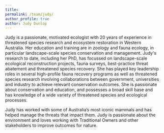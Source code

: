 ```yaml
---
title:
permalink: /team/judy/
author_profile: true
author: Judy Dunlop
---
```


Judy is a passionate, motivated ecologist with 20 years of experience in threatened species research and ecosystem restoration in Western Australia. Her education and training are in zoology and fauna ecology, in particular landscape-scale species conservation and management. Judy's research to date, including her PhD, has focussed on landscape-scale ecological reconstruction projects, fauna surveys, best-practice threat abatement and threatened species recovery. She has played key leadership roles in several high-profile fauna recovery programs as well as threatened species research involving collaborations between government, universities and industry to achieve relevant conservation outcomes. She is passionate about conservation and education, and possesses a broad skill base and has knowledge of a wide variety of threatened species and ecological processes.

Judy has worked with some of Australia’s most iconic mammals and has helped manage the threats that impact them. Judy is passionate about the environment and loves working with Traditional Owners and other stakeholders to improve outcomes for nature.